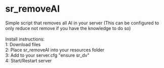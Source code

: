 # sr_removeAI
Simple script that removes all AI in your server (This can be configured to only reduce not remove if you have the knowledge to do so) </br>
</br>
Install instructions: </br>
1: Download files </br>
2: Place sr_removeAI into your resources folder </br>
3: Add to your server.cfg "ensure sr_dv" </br>
4: Start/Restart server
